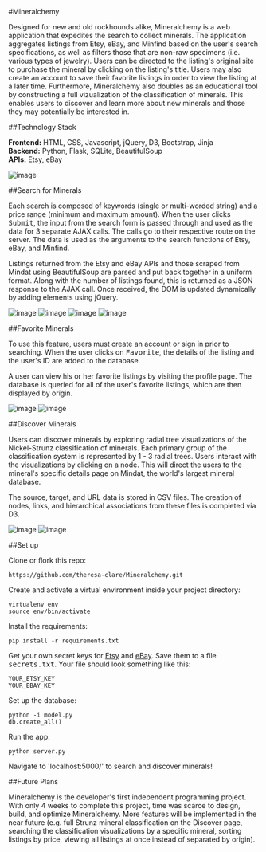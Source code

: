 #Mineralchemy

Designed for new and old rockhounds alike, Mineralchemy is a web application that expedites the search to collect minerals. The application aggregates listings from Etsy, eBay, and Minfind based on the user's search specifications, as well as filters those that are non-raw specimens (i.e. various types of jewelry). Users can be directed to the listing's original site to purchase the mineral by clicking on the listing's title. Users may also create an account to save their favorite listings in order to view the listing at a later time. Furthermore, Mineralchemy also doubles as an educational tool by constructing a full vizualization of the classification of minerals. This enables users to discover and learn more about new minerals and those they may potentially be interested in.

##Technology Stack

**Frontend:** HTML, CSS, Javascript, jQuery, D3, Bootstrap, Jinja<br/>
**Backend:** Python, Flask, SQLite, BeautifulSoup<br/>
**APIs:** Etsy, eBay<br/>

![image](/static/images/homepage.png)

##Search for Minerals

Each search is composed of keywords (single or multi-worded string) and a price range (minimum and maximum amount). When the user clicks <kbd>Submit</kbd>, the input from the search form is passed through and used as the data for 3 separate AJAX calls. The calls go to their respective route on the server. The data is used as the arguments to the search functions of Etsy, eBay, and Minfind. 

Listings returned from the Etsy and eBay APIs and those scraped from Mindat using BeautifulSoup are parsed and put back together in a uniform format. Along with the number of listings found, this is returned as a JSON response to the AJAX call. Once received, the DOM is updated dynamically by adding elements using jQuery.

![image](/static/images/search.png)
![image](/static/images/search_results1.png)
![image](/static/images/search_results2.png)
![image](/static/images/search_results3.png)

##Favorite Minerals

To use this feature, users must create an account or sign in prior to searching. When the user clicks on <kbd>Favorite</kbd>, the details of the listing and the user's ID are added to the database. 

A user can view his or her favorite listings by visiting the profile page. The database is queried for all of the user's favorite listings, which are then displayed by origin.

![image](/static/images/login.png)
![image](/static/images/search_results4.png)

##Discover Minerals

Users can discover minerals by exploring radial tree visualizations of the Nickel-Strunz classification of minerals. Each primary group of the classification system is represented by 1 - 3 radial trees. Users interact with the visualizations by clicking on a node. This will direct the users to the mineral's specific details page on Mindat, the world's largest mineral database. 

The source, target, and URL data is stored in CSV files. The creation of nodes, links, and hierarchical associations from these files is completed via D3.

![image](/static/images/discover1.png)
![image](/static/images/discover2.png)

##Set up

Clone or flork this repo:

```
https://github.com/theresa-clare/Mineralchemy.git
```

Create and activate a virtual environment inside your project directory:

```
virtualenv env
source env/bin/activate
```

Install the requirements:

```
pip install -r requirements.txt
```

Get your own secret keys for [Etsy](http://developer.etsy.com) and [eBay](www.ebay.com). Save them to a file <kbd>secrets.txt</kbd>. Your file should look something like this:

```
YOUR_ETSY_KEY
YOUR_EBAY_KEY
```

Set up the database:

```
python -i model.py
db.create_all()
```

Run the app:

```
python server.py
```

Navigate to 'localhost:5000/' to search and discover minerals!

##Future Plans

Mineralchemy is the developer's first independent programming project. With only 4 weeks to complete this project, time was scarce to design, build, and optimize Mineralchemy. More features will be implemented in the near future (e.g. full Strunz mineral classification on the Discover page, searching the classification visualizations by a specific mineral, sorting listings by price, viewing all listings at once instead of separated by origin).